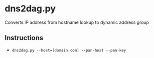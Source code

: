 # dns2dag.py

Converts IP address from hostname lookup to dynamic address group


## Instructions
* ```dns2dag.py --host=[domain.com] --pan-host --pan-key```

